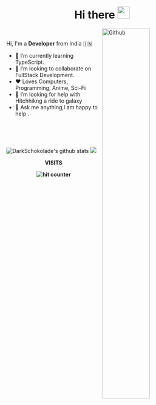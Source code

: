 
<h1 align="center">Hi there <img src="https://github.com/blackcater/blackcater/raw/master/images/Hi.gif" height="32" /></h1>

<!--
### Hi there, I am Ujjal Das 👋
**ujjaldas132/ujjaldas132** is a ✨ _special_ ✨ repository because its `README.md` (this file) appears on your GitHub profile.

Here are some ideas to get you started:

- 🔭 I’m currently working on ...
- 🌱 I’m currently learning TypeScript.
- 👯 I’m looking to collaborate on FullStack Development.
- 🤔 I’m looking for help with ...
- 💬 Ask me about ...
- 📫 How to reach me: ...
- 😄 Pronouns: ...
- ⚡ Fun fact: ...
-->

<img width="50%" align="right" alt="Github" src="https://static.dribbble.com/users/2187949/screenshots/13965738/media/a7264b30e5da7df844f9ff61e68e7a1d.jpg"/>

<br/>

Hi, I'm a **Developer**  from India 🇮🇳

- 🌱 I’m currently learning TypeScript.
- 👯 I’m looking to collaborate on FullStack Development.
- ❤️ Loves Computers, Programming, Anime, Sci-Fi
- 🤔 I’m looking for help with Hitchhikng a ride to galaxy
- 💬 Ask me anything,I am happy to help .
<br />
<br />
<br />

![DarkSchokolade's github stats](https://github-readme-stats.vercel.app/api?username=ujjaldas132&show_icons=true&include_all_commits=true&theme=merko)
![](https://github-readme-stats.vercel.app/api/top-langs/?username=ujjaldas132&layout=compact&theme=merko )

<div align="center">
<p><strong>VISITS<Strong></p>
<img src="https://profile-counter.glitch.me/ujjaldas132/count.svg" alt="hit counter" align="center">
</div>


